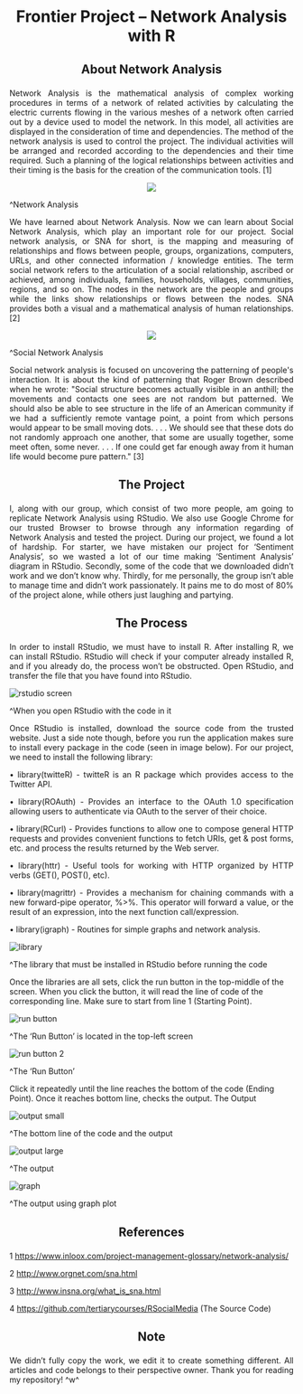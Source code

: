 <h1><p align="center">Frontier Project – Network Analysis with R</p></h1>
<h2>
<p align="center">
About Network Analysis
</p>
</h2>

<p align="justify">
Network Analysis is the mathematical analysis of complex working procedures in terms of a network of related activities by calculating the electric currents flowing in the various meshes of a network often carried out by a device used to model the network. In this model, all activities are displayed in the consideration of time and dependencies. The method of the network analysis is used to control the project. The individual activities will be arranged and recorded according to the dependencies and their time required. Such a planning of the logical relationships between activities and their timing is the basis for the creation of the communication tools. [1]

<p align="center">
  <img src="https://user-images.githubusercontent.com/25146223/42880259-eac7b754-8abd-11e8-8a15-acb95237e688.jpg">
</p>

^Network Analysis

<p align="justify">
We have learned about Network Analysis. Now we can learn about Social Network Analysis, which play an important role for our project. Social network analysis, or SNA for short, is the mapping and measuring of relationships and flows between people, groups, organizations, computers, URLs, and other connected information / knowledge entities. The term social network refers to the articulation of a social relationship, ascribed or achieved, among individuals, families, households, villages, communities, regions, and so on. The nodes in the network are the people and groups while the links show relationships or flows between the nodes. SNA provides both a visual and a mathematical analysis of human relationships. [2]

<p align="center">
  <img src="https://user-images.githubusercontent.com/25146223/42880413-6a26e0e2-8abe-11e8-87e4-3b74c4ac5e1e.png">
</p>

^Social Network Analysis

<p align="justify">
Social network analysis is focused on uncovering the patterning of people's interaction. It is about the kind of patterning that Roger Brown described when he wrote: "Social structure becomes actually visible in an anthill; the movements and contacts one sees are not random but patterned. We should also be able to see structure in the life of an American community if we had a sufficiently remote vantage point, a point from which persons would appear to be small moving dots. . . . We should see that these dots do not randomly approach one another, that some are usually together, some meet often, some never. . . . If one could get far enough away from it human life would become pure pattern." [3]

<h2>
<p align="center">
The Project
</p>
</h2>

<p align="justify">
I, along with our group, which consist of two more people, am going to replicate Network Analysis using RStudio. We also use Google Chrome for our trusted Browser to browse through any information regarding of Network Analysis and tested the project. During our project, we found a lot of hardship. For starter, we have mistaken our project for ‘Sentiment Analysis’, so we wasted a lot of our time making ‘Sentiment Analysis’ diagram in RStudio. Secondly, some of the code that we downloaded didn’t work and we don’t know why. Thirdly, for me personally, the group isn’t able to manage time and didn’t work passionately. It pains me to do most of 80% of the project alone, while others just laughing and partying.

<h2>
<p align="center">
The Process
</p>
</h2>

<p align="justify">
In order to install RStudio, we must have to install R. After installing R, we can install RStudio. RStudio will check if your computer already installed R, and if you already do, the process won’t be obstructed. Open RStudio, and transfer the file that you have found into RStudio.

![rstudio screen](https://user-images.githubusercontent.com/25146223/42859589-1410657e-8a7e-11e8-921e-843bc09bda97.png)
  
^When you open RStudio with the code in it

<p align="justify">
Once RStudio is installed, download the source code from the trusted website. Just a side note though, before you run the application makes sure to install every package in the code (seen in image below). For our project, we need to install the following library:

<p align="justify">
•	library(twitteR) - twitteR is an R package which provides access to the Twitter API.

<p align="justify">
•	library(ROAuth) - Provides an interface to the OAuth 1.0 specification allowing users to authenticate via OAuth to the server of their choice.

<p align="justify">
•	library(RCurl) - Provides functions to allow one to compose general HTTP requests and provides convenient functions to fetch URIs, get & post forms, etc. and process the results returned by the Web server.

<p align="justify">
•	library(httr) - Useful tools for working with HTTP organized by HTTP verbs (GET(), POST(), etc).

<p align="justify">
•	library(magrittr) - Provides a mechanism for chaining commands with a new forward-pipe operator, %>%. This operator will forward a value, or the result of an expression, into the next function call/expression.

<p align="justify">
•	library(igraph) - Routines for simple graphs and network analysis.

![library](https://user-images.githubusercontent.com/25146223/42859504-8b0db768-8a7d-11e8-96fc-9c3a02dba439.jpg)

^The library that must be installed in RStudio before running the code

Once the libraries are all sets, click the run button in the top-middle of the screen. When you click the button, it will read the line of code of the corresponding line. Make sure to start from line 1 (Starting Point).

![run button](https://user-images.githubusercontent.com/25146223/42860382-5f6e02c2-8a80-11e8-93e7-f2ec6d562ae0.png)

^The ‘Run Button’ is located in the top-left screen

![run button 2](https://user-images.githubusercontent.com/25146223/42860608-9e5d39ca-8a81-11e8-88b7-9f9d34556be1.png)

^The ‘Run Button’

Click it repeatedly until the line reaches the bottom of the code (Ending Point). Once it reaches bottom line, checks the output.
The Output

![output small](https://user-images.githubusercontent.com/25146223/42860648-c6bc2d04-8a81-11e8-9971-43c3b068197d.jpg)
 
^The bottom line of the code and the output

![output large](https://user-images.githubusercontent.com/25146223/42860753-2be3091e-8a82-11e8-8c2b-f8103932af38.png)

^The output

![graph](https://user-images.githubusercontent.com/25146223/42860822-8c351442-8a82-11e8-8dcd-0fe288e1f4f2.png)

^The output using graph plot

<h2>
<p align="center">
References
</p>
</h2>

1 https://www.inloox.com/project-management-glossary/network-analysis/

2 http://www.orgnet.com/sna.html

3 http://www.insna.org/what_is_sna.html

4 https://github.com/tertiarycourses/RSocialMedia (The Source Code)

<h2>
<p align="center">
Note
</p>
</h2>

<p align="justify">
We didn’t fully copy the work, we edit it to create something different. All articles and code belongs to their perspective owner. Thank you for reading my repository! ^w^

